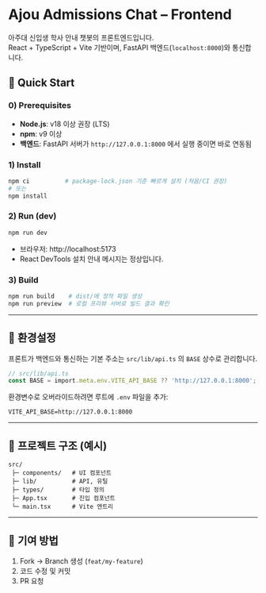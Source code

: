 # Ajou Admissions Chat – Frontend

아주대 신입생 학사 안내 챗봇의 프론트엔드입니다.  
React + TypeScript + Vite 기반이며, FastAPI 백엔드(`localhost:8000`)와 통신합니다.


## 🚀 Quick Start

### 0) Prerequisites
- **Node.js**: v18 이상 권장 (LTS)
- **npm**: v9 이상
- **백엔드**: FastAPI 서버가 `http://127.0.0.1:8000` 에서 실행 중이면 바로 연동됨

### 1) Install
```bash
npm ci          # package-lock.json 기준 빠르게 설치 (처음/CI 권장)
# 또는
npm install
```

### 2) Run (dev)
```bash
npm run dev
```

- 브라우저: http://localhost:5173
- React DevTools 설치 안내 메시지는 정상입니다.

### 3) Build
```bash
npm run build    # dist/에 정적 파일 생성
npm run preview  # 로컬 프리뷰 서버로 빌드 결과 확인
```

---

## 🔧 환경설정

프론트가 백엔드와 통신하는 기본 주소는 `src/lib/api.ts` 의 `BASE` 상수로 관리합니다.

```ts
// src/lib/api.ts
const BASE = import.meta.env.VITE_API_BASE ?? 'http://127.0.0.1:8000';
```

환경변수로 오버라이드하려면 루트에 `.env` 파일을 추가:

```
VITE_API_BASE=http://127.0.0.1:8000
```

---

## 📂 프로젝트 구조 (예시)

```
src/
 ├─ components/   # UI 컴포넌트
 ├─ lib/          # API, 유틸
 ├─ types/        # 타입 정의
 ├─ App.tsx       # 진입 컴포넌트
 └─ main.tsx      # Vite 엔트리
```

---

## 🤝 기여 방법

1. Fork → Branch 생성 (`feat/my-feature`)
2. 코드 수정 및 커밋
3. PR 요청